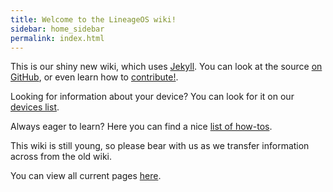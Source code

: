 ```yaml
---
title: Welcome to the LineageOS wiki!
sidebar: home_sidebar
permalink: index.html
---
```


This is our shiny new wiki, which uses [Jekyll](https://jekyllrb.com/). You can look at the source [on GitHub](https://github.com/LineageOS/lineage_wiki), or
even learn how to [contribute!](contributing.html).

Looking for information about your device? You can look for it on our [devices list](devices).

Always eager to learn? Here you can find a nice [list of how-tos](how-tos.html).

This wiki is still young, so please bear with us as we transfer information across from the old wiki.

You can view all current pages [here](pages.html).
